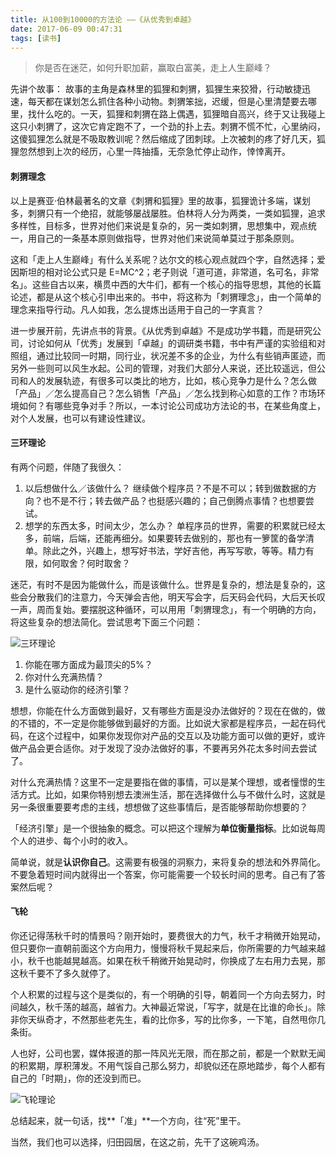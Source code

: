 ```yaml
---
title: 从100到10000的方法论 ——《从优秀到卓越》
date: 2017-06-09 00:47:31
tags: [读书]
---
```

> 你是否在迷茫，如何升职加薪，赢取白富美，走上人生巅峰？

先讲个故事：
故事的主角是森林里的狐狸和刺猬，狐狸生来狡猾，行动敏捷迅速，每天都在谋划怎么抓住各种小动物。刺猬笨拙，迟缓，但是心里清楚要去哪里，找什么吃的。一天，狐狸和刺猬在路上偶遇，狐狸暗自高兴，终于又让我碰上这只小刺猬了，这次它肯定跑不了，一个劲的扑上去。刺猬不慌不忙，心里纳闷，这傻狐狸怎么就是不吸取教训呢？然后缩成了团刺球。上次被刺的疼了好几天，狐狸忽然想到上次的经历，心里一阵抽搐，无奈急忙停止动作，悻悻离开。

<!-- more -->

#### 刺猬理念
以上是赛亚·伯林最著名的文章《刺猬和狐狸》里的故事，狐狸诡计多端，谋划多，刺猬只有一个绝招，就能够屡战屡胜。伯林将人分为两类，一类如狐狸，追求多样性，目标多，世界对他们来说是复杂的，另一类如刺猬，思想集中，观点统一，用自己的一条基本原则做指导，世界对他们来说简单莫过于那条原则。

这和「走上人生巅峰」有什么关系呢？达尔文的核心观点就四个字，自然选择；爱因斯坦的相对论公式只是 E=MC^2；老子则说「道可道，非常道，名可名，非常名」。这些自古以来，横贯中西的大牛们，都有一个核心的指导思想，其他的长篇论述，都是从这个核心引申出来的。书中，将这称为「刺猬理念」，由一个简单的理念来指导行动。凡人如我，怎么提炼出适用于自己的一字真言？

进一步展开前，先讲点书的背景。《从优秀到卓越》不是成功学书籍，而是研究公司，讨论如何从「优秀」发展到「卓越」的调研类书籍，书中有严谨的实验组和对照组，通过比较同一时期，同行业，状况差不多的企业，为什么有些销声匿迹，而另外一些则可以风生水起。公司的管理，对我们大部分人来说，还比较遥远，但公司和人的发展轨迹，有很多可以类比的地方，比如，核心竞争力是什么？怎么做「产品」／怎么提高自己？怎么销售「产品」／怎么找到称心如意的工作？市场环境如何？有哪些竞争对手？所以，一本讨论公司成功方法论的书，在某些角度上，对个人发展，也可以有建设性建议。

#### 三环理论

有两个问题，伴随了我很久：
1. 以后想做什么／该做什么？
继续做个程序员？不是不可以；转到做数据的方向？也不是不行；转去做产品？也挺感兴趣的；自己倒腾点事情？也想要尝试。
2. 想学的东西太多，时间太少，怎么办？
单程序员的世界，需要的积累就已经太多，前端，后端，还能再细分。如果要转去做别的，那也有一箩筐的备学清单。除此之外，兴趣上，想写好书法，学好吉他，再写写歌，等等。精力有限，如何取舍？何时取舍？

迷茫，有时不是因为能做什么，而是该做什么。世界是复杂的，想法是复杂的，这些会分散我们的注意力，今天弹会吉他，明天写会字，后天码会代码，大后天长叹一声，周而复始。要摆脱这种循环，可以用用「刺猬理念」，有一个明确的方向，将这些复杂的想法简化。尝试思考下面三个问题：

![三环理论](https://i.imgur.com/sODUdn0.png)

1. 你能在哪方面成为最顶尖的5%？
2. 你对什么充满热情？
3. 是什么驱动你的经济引擎？

想想，你能在什么方面做到最好，又有哪些方面是没办法做好的？现在在做的，做的不错的，不一定是你能够做到最好的方面。比如说大家都是程序员，一起在码代码，在这个过程中，如果你发现你对产品的交互以及功能方面可以做的更好，或许做产品会更合适你。对于发现了没办法做好的事，不要再另外花太多时间去尝试了。

对什么充满热情？这里不一定是要指在做的事情，可以是某个理想，或者憧憬的生活方式。比如，如果你特别想去澳洲生活，那在选择做什么与不做什么时，这就是另一条很重要要考虑的主线，想想做了这些事情后，是否能够帮助你想要的？

「经济引擎」是一个很抽象的概念。可以把这个理解为**单位衡量指标**。比如说每周个人的进步、每个小时的收入。

简单说，就是**认识你自己**。这需要有极强的洞察力，来将复杂的想法和外界简化。不要急着短时间内就得出一个答案，你可能需要一个较长时间的思考。自己有了答案然后呢？

#### 飞轮
你还记得荡秋千时的情景吗？刚开始时，要费很大的力气，秋千才稍微开始晃动，但只要你一直朝前面这个方向用力，慢慢将秋千晃起来后，你所需要的力气越来越小，秋千也能越晃越高。如果在秋千稍微开始晃动时，你换成了左右用力去晃，那这秋千要不了多久就停了。

个人积累的过程与这个是类似的，有一个明确的引导，朝着同一个方向去努力，时间越久，秋千荡的越高，越省力。大神最近常说，「写字，就是在比谁的命长」。除非你天纵奇才，不然那些老先生，看的比你多，写的比你多，一下笔，自然甩你几条街。

人也好，公司也罢，媒体报道的那一阵风光无限，而在那之前，都是一个默默无闻的积累期，厚积薄发。不用气馁自己那么努力，却貌似还在原地踏步，每个人都有自己的「时期」，你的还没到而已。

![飞轮理论](https://i.imgur.com/f5RDy3F.png)


总结起来，就一句话，找**「准」**一个方向，往“死”里干。

当然，我们也可以选择，归田园居，在这之前，先干了这碗鸡汤。
